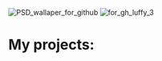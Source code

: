 ![PSD_wallaper_for_github](https://github.com/user-attachments/assets/9cbf4498-eeff-4633-a3b4-f74d32e4ea37)
![for_gh_luffy_3](https://github.com/user-attachments/assets/5baa0612-672a-4a25-9d7a-79bd0c238608)



<h1>My projects:</h1>



<!--
**HuskarMid/HuskarMid** is a ✨ _special_ ✨ repository because its `README.md` (this file) appears on your GitHub profile.

Here are some ideas to get you started:

- 🔭 I’m currently working on ...
- 🌱 I’m currently learning ...
- 👯 I’m looking to collaborate on ...
- 🤔 I’m looking for help with ...
- 💬 Ask me about ...
- 📫 How to reach me: ...
- 😄 Pronouns: ...
- ⚡ Fun fact: ...
-->
